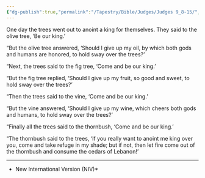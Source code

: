 ```yaml
---
{"dg-publish":true,"permalink":"/Tapestry/Bible/Judges/Judges 9_8-15/","title":"Judges 9:8–15","hide":true,"tags":["bible-verse","bible-verse"],"dgHomeLink":true,"dgShowLocalGraph":true,"dgEnableSearch":true}
---
```


One day the trees went out to anoint a king for themselves. They said to the olive tree, ‘Be our king.’

“But the olive tree answered, ‘Should I give up my oil, by which both gods and humans are honored, to hold sway over the trees?’

 “Next, the trees said to the fig tree, ‘Come and be our king.’

 “But the fig tree replied, ‘Should I give up my fruit, so good and sweet, to hold sway over the trees?’

“Then the trees said to the vine, ‘Come and be our king.’

“But the vine answered, ‘Should I give up my wine, which cheers both gods and humans, to hold sway over the trees?’

 “Finally all the trees said to the thornbush, ‘Come and be our king.’

 “The thornbush said to the trees, ‘If you really want to anoint me king over you, come and take refuge in my shade; but if not, then let fire come out of the thornbush and consume the cedars of Lebanon!’

---
* New International Version  (NIV)*